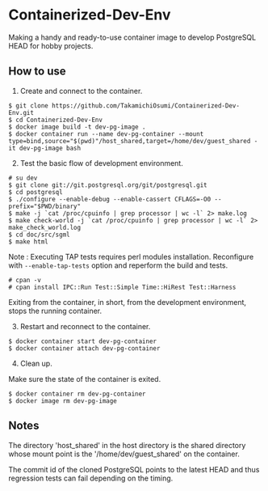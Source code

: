 # Containerized-Dev-Env

Making a handy and ready-to-use container image to develop PostgreSQL HEAD for hobby projects.

## How to use

1. Create and connect to the container.

```console
$ git clone https://github.com/TakamichiOsumi/Containerized-Dev-Env.git
$ cd Containerized-Dev-Env
$ docker image build -t dev-pg-image .
$ docker container run --name dev-pg-container --mount type=bind,source="$(pwd)"/host_shared,target=/home/dev/guest_shared -it dev-pg-image bash
```

2. Test the basic flow of development environment.

```console
# su dev
$ git clone git://git.postgresql.org/git/postgresql.git
$ cd postgresql
$ ./configure --enable-debug --enable-cassert CFLAGS=-O0 --prefix="$PWD/binary"
$ make -j `cat /proc/cpuinfo | grep processor | wc -l` 2> make.log
$ make check-world -j `cat /proc/cpuinfo | grep processor | wc -l` 2> make_check_world.log
$ cd doc/src/sgml
$ make html
```

Note : Executing TAP tests requires perl modules installation. Reconfigure with `--enable-tap-tests` option and reperform the build and tests.
```console
# cpan -v
# cpan install IPC::Run Test::Simple Time::HiRest Test::Harness
```

Exiting from the container, in short, from the development environment, stops the running container.

3. Restart and reconnect to the container.

```console
$ docker container start dev-pg-container
$ docker container attach dev-pg-container
```

4. Clean up.

Make sure the state of the container is exited.

```console
$ docker container rm dev-pg-container
$ docker image rm dev-pg-image
```

## Notes

The directory 'host_shared' in the host directory is the shared directory whose mount point is the '/home/dev/guest_shared' on the container.

The commit id of the cloned PostgreSQL points to the latest HEAD and thus regression tests can fail depending on the timing.
